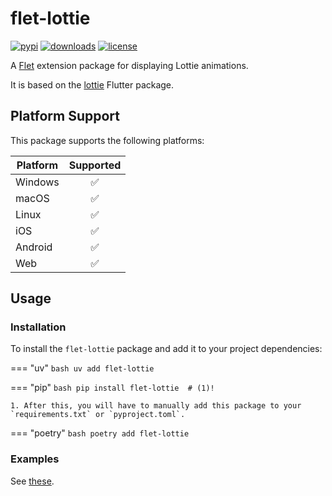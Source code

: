 # flet-lottie

[![pypi](https://img.shields.io/pypi/v/flet-lottie.svg)](https://pypi.python.org/pypi/flet-lottie)
[![downloads](https://static.pepy.tech/badge/flet-lottie/month)](https://pepy.tech/project/flet-lottie)
[![license](https://img.shields.io/github/license/flet-dev/flet-lottie.svg)](https://github.com/flet-dev/flet-lottie/blob/main/LICENSE)

A [Flet](https://flet.dev) extension package for displaying Lottie animations.

It is based on the [lottie](https://pub.dev/packages/lottie) Flutter package.

## Platform Support

This package supports the following platforms:

| Platform | Supported |
|----------|:---------:|
| Windows  |     ✅     |
| macOS    |     ✅     |
| Linux    |     ✅     |
| iOS      |     ✅     |
| Android  |     ✅     |
| Web      |     ✅     |

## Usage

### Installation

To install the `flet-lottie` package and add it to your project dependencies:

=== "uv"
    ```bash
    uv add flet-lottie
    ```

=== "pip"
    ```bash
    pip install flet-lottie  # (1)!
    ```

    1. After this, you will have to manually add this package to your `requirements.txt` or `pyproject.toml`.

=== "poetry"
    ```bash
    poetry add flet-lottie
    ```

### Examples

See [these](lottie.md#examples).
